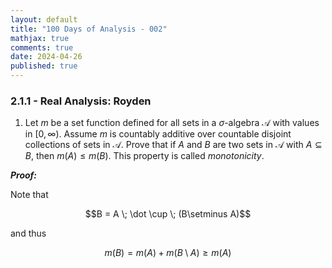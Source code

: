 ```yaml
---
layout: default
title: "100 Days of Analysis - 002"
mathjax: true
comments: true
date: 2024-04-26
published: true
---
```


### 2.1.1 - Real Analysis: Royden

1. Let $m$ be a set function defined for all sets in a $\sigma$-algebra $\mathcal{A}$ with values in $[0, \infty)$. Assume $m$ is countably additive over countable disjoint collections of sets in $\mathcal{A}$. Prove that if $A$ and $B$ are two sets in $\mathcal{A}$ with $A \subseteq B$, then $m(A) \leq m(B)$. This property is called *monotonicity*. 

***Proof:***

Note that 

$$B = A \; \dot \cup \; (B\setminus A)$$

and thus

$$m(B) = m(A) + m(B\setminus A) \geq m(A)$$



